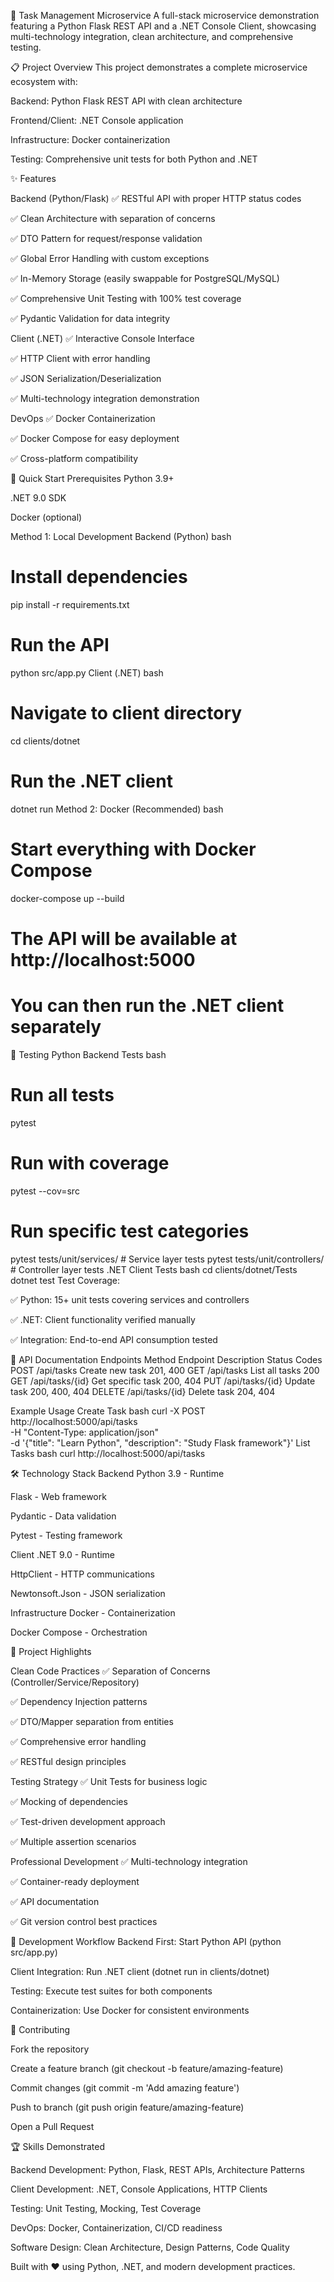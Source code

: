 🚀 Task Management Microservice
A full-stack microservice demonstration featuring a Python Flask REST API and a .NET Console Client, showcasing multi-technology integration, clean architecture, and comprehensive testing.

📋 Project Overview
This project demonstrates a complete microservice ecosystem with:

Backend: Python Flask REST API with clean architecture

Frontend/Client: .NET Console application

Infrastructure: Docker containerization

Testing: Comprehensive unit tests for both Python and .NET

✨ Features

Backend (Python/Flask)
✅ RESTful API with proper HTTP status codes

✅ Clean Architecture with separation of concerns

✅ DTO Pattern for request/response validation

✅ Global Error Handling with custom exceptions

✅ In-Memory Storage (easily swappable for PostgreSQL/MySQL)

✅ Comprehensive Unit Testing with 100% test coverage

✅ Pydantic Validation for data integrity

Client (.NET)
✅ Interactive Console Interface

✅ HTTP Client with error handling

✅ JSON Serialization/Deserialization

✅ Multi-technology integration demonstration

DevOps
✅ Docker Containerization

✅ Docker Compose for easy deployment

✅ Cross-platform compatibility


🚀 Quick Start
Prerequisites
Python 3.9+

.NET 9.0 SDK

Docker (optional)

Method 1: Local Development
Backend (Python)
bash
# Install dependencies
pip install -r requirements.txt

# Run the API
python src/app.py
Client (.NET)
bash
# Navigate to client directory
cd clients/dotnet

# Run the .NET client
dotnet run
Method 2: Docker (Recommended)
bash
# Start everything with Docker Compose
docker-compose up --build

# The API will be available at http://localhost:5000
# You can then run the .NET client separately

🧪 Testing
Python Backend Tests
bash
# Run all tests
pytest

# Run with coverage
pytest --cov=src

# Run specific test categories
pytest tests/unit/services/    # Service layer tests
pytest tests/unit/controllers/ # Controller layer tests
.NET Client Tests
bash
cd clients/dotnet/Tests
dotnet test
Test Coverage:

✅ Python: 15+ unit tests covering services and controllers

✅ .NET: Client functionality verified manually

✅ Integration: End-to-end API consumption tested


📡 API Documentation
Endpoints
Method	Endpoint	Description	Status Codes
POST	/api/tasks	Create new task	201, 400
GET	/api/tasks	List all tasks	200
GET	/api/tasks/{id}	Get specific task	200, 404
PUT	/api/tasks/{id}	Update task	200, 400, 404
DELETE	/api/tasks/{id}	Delete task	204, 404

Example Usage
Create Task
bash
curl -X POST http://localhost:5000/api/tasks \
  -H "Content-Type: application/json" \
  -d '{"title": "Learn Python", "description": "Study Flask framework"}'
List Tasks
bash
curl http://localhost:5000/api/tasks

🛠️ Technology Stack
Backend
Python 3.9 - Runtime

Flask - Web framework

Pydantic - Data validation

Pytest - Testing framework

Client
.NET 9.0 - Runtime

HttpClient - HTTP communications

Newtonsoft.Json - JSON serialization

Infrastructure
Docker - Containerization

Docker Compose - Orchestration


🎯 Project Highlights

Clean Code Practices
✅ Separation of Concerns (Controller/Service/Repository)

✅ Dependency Injection patterns

✅ DTO/Mapper separation from entities

✅ Comprehensive error handling

✅ RESTful design principles

Testing Strategy
✅ Unit Tests for business logic

✅ Mocking of dependencies

✅ Test-driven development approach

✅ Multiple assertion scenarios

Professional Development
✅ Multi-technology integration

✅ Container-ready deployment

✅ API documentation

✅ Git version control best practices

🔄 Development Workflow
Backend First: Start Python API (python src/app.py)

Client Integration: Run .NET client (dotnet run in clients/dotnet)

Testing: Execute test suites for both components

Containerization: Use Docker for consistent environments


🤝 Contributing

Fork the repository

Create a feature branch (git checkout -b feature/amazing-feature)

Commit changes (git commit -m 'Add amazing feature')

Push to branch (git push origin feature/amazing-feature)

Open a Pull Request


🏆 Skills Demonstrated

Backend Development: Python, Flask, REST APIs, Architecture Patterns

Client Development: .NET, Console Applications, HTTP Clients

Testing: Unit Testing, Mocking, Test Coverage

DevOps: Docker, Containerization, CI/CD readiness

Software Design: Clean Architecture, Design Patterns, Code Quality

Built with ❤️ using Python, .NET, and modern development practices.
